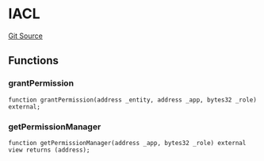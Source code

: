# IACL
[Git Source](https://github.com/lidofinance/community-staking-module/blob/d9f9dfd1023f7776110e7eb983ac3b5174e93893/src/interfaces/IACL.sol)


## Functions
### grantPermission


```solidity
function grantPermission(address _entity, address _app, bytes32 _role) external;
```

### getPermissionManager


```solidity
function getPermissionManager(address _app, bytes32 _role) external view returns (address);
```

